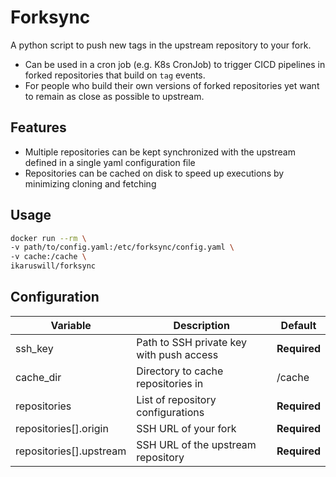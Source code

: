 # Forksync

A python script to push new tags in the upstream repository to your fork.
- Can be used in a cron job (e.g. K8s CronJob) to trigger CICD pipelines in forked
  repositories that build on `tag` events.
- For people who build their own versions of forked repositories yet want to remain
  as close as possible to upstream.

## Features
- Multiple repositories can be kept synchronized with the upstream defined in a single yaml configuration file
- Repositories can be cached on disk to speed up executions by minimizing cloning and fetching

## Usage
```bash
docker run --rm \
-v path/to/config.yaml:/etc/forksync/config.yaml \
-v cache:/cache \
ikaruswill/forksync
```

## Configuration
| Variable                | Description                              | Default      |
|-------------------------|------------------------------------------|--------------|
| ssh_key                 | Path to SSH private key with push access | **Required** |
| cache_dir               | Directory to cache repositories in       | /cache       |
| repositories            | List of repository configurations        | **Required** |
| repositories[].origin   | SSH URL of your fork                     | **Required** |
| repositories[].upstream | SSH URL of the upstream repository       | **Required** |